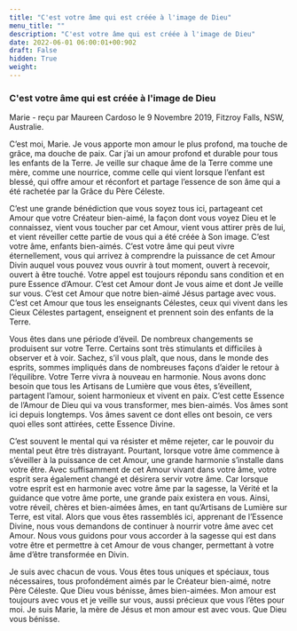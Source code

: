 ```yaml
---
title: "C'est votre âme qui est créée à l'image de Dieu"
menu_title: ""
description: "C'est votre âme qui est créée à l'image de Dieu"
date: 2022-06-01 06:00:01+00:902
draft: False
hidden: True
weight:
---
```

### C'est votre âme qui est créée à l'image de Dieu

Marie - reçu par Maureen Cardoso le 9 Novembre 2019, Fitzroy Falls, NSW, Australie.

C’est moi, Marie. Je vous apporte mon amour le plus profond, ma touche de grâce, ma douche de paix. Car j’ai un amour profond et durable pour tous les enfants de la Terre. Je veille sur chaque âme de la Terre comme une mère, comme une nourrice, comme celle qui vient lorsque l’enfant est blessé, qui offre amour et réconfort et partage l’essence de son âme qui a été rachetée par la Grâce du Père Céleste.

C’est une grande bénédiction que vous soyez tous ici, partageant cet Amour que votre Créateur bien-aimé, la façon dont vous voyez Dieu et le connaissez, vient vous toucher par cet Amour, vient vous attirer près de lui, et vient réveiller cette partie de vous qui a été créée à Son image. C’est votre âme, enfants bien-aimés. C’est votre âme qui peut vivre éternellement, vous qui arrivez à comprendre la puissance de cet Amour Divin auquel vous pouvez vous ouvrir à tout moment, ouvert à recevoir, ouvert à être touché. Votre appel est toujours répondu sans condition et en pure Essence d’Amour. C’est cet Amour dont Je vous aime et dont Je veille sur vous. C’est cet Amour que notre bien-aimé Jésus partage avec vous. C’est cet Amour que tous les enseignants Célestes, ceux qui vivent dans les Cieux Célestes partagent, enseignent et prennent soin des enfants de la Terre.

Vous êtes dans une période d’éveil. De nombreux changements se produisent sur votre Terre. Certains sont très stimulants et difficiles à observer et à voir. Sachez, s’il vous plaît, que nous, dans le monde des esprits, sommes impliqués dans de nombreuses façons d’aider le retour à l’équilibre. Votre Terre vivra à nouveau en harmonie. Nous avons donc besoin que tous les Artisans de Lumière que vous êtes, s’éveillent, partagent l’amour, soient harmonieux et vivent en paix. C’est cette Essence de l’Amour de Dieu qui va vous transformer, mes bien-aimés. Vos âmes sont ici depuis longtemps. Vos âmes savent ce dont elles ont besoin, ce vers quoi elles sont attirées, cette Essence Divine.

C’est souvent le mental qui va résister et même rejeter, car le pouvoir du mental peut être très distrayant. Pourtant, lorsque votre âme commence à s’éveiller à la puissance de cet Amour, une grande harmonie s’installe dans votre être. Avec suffisamment de cet Amour vivant dans votre âme, votre esprit sera également changé et désirera servir votre âme. Car lorsque votre esprit est en harmonie avec votre âme par la sagesse, la Vérité et la guidance que votre âme porte, une grande paix existera en vous. Ainsi, votre réveil, chères et bien-aimées âmes, en tant qu’Artisans de Lumière sur Terre, est vital. Alors que vous êtes rassemblés ici, apprenant de l’Essence Divine, nous vous demandons de continuer à nourrir votre âme avec cet Amour. Nous vous guidons pour vous accorder à la sagesse qui est dans votre être et permettre à cet Amour de vous changer, permettant à votre âme d’être transformée en Divin.

Je suis avec chacun de vous. Vous êtes tous uniques et spéciaux, tous nécessaires, tous profondément aimés par le Créateur bien-aimé, notre Père Céleste. Que Dieu vous bénisse, âmes bien-aimées. Mon amour est toujours avec vous et je veille sur vous, aussi précieux que vous l’êtes pour moi. Je suis Marie, la mère de Jésus et mon amour est avec vous. Que Dieu vous bénisse.
